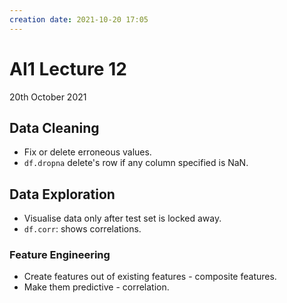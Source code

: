```yaml
---
creation date: 2021-10-20 17:05
---
```

#  AI1 Lecture 12
20th October 2021

## Data Cleaning
- Fix or delete erroneous values.
- `df.dropna` delete's row if any column specified is NaN.

## Data Exploration
- Visualise data only after test set is locked away.
- `df.corr`: shows correlations.

### Feature Engineering
- Create features out of existing features - composite features.
- Make them predictive - correlation.